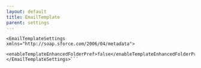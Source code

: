 ```yaml
---
layout: default
title: EmailTemplate
parent: settings
---
```


```<?xml version="1.0" encoding="UTF-8"?>
<EmailTemplateSettings xmlns="http://soap.sforce.com/2006/04/metadata">
    <enableTemplateEnhancedFolderPref>false</enableTemplateEnhancedFolderPref>
</EmailTemplateSettings>```
